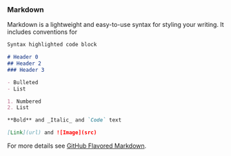 ### Markdown

Markdown is a lightweight and easy-to-use syntax for styling your writing. It includes conventions for

```markdown
Syntax highlighted code block

# Header 0
## Header 2
### Header 3

- Bulleted
- List

1. Numbered
2. List

**Bold** and _Italic_ and `Code` text

[Link](url) and ![Image](src)
```

For more details see [GitHub Flavored Markdown](https://guides.github.com/features/mastering-markdown/).
